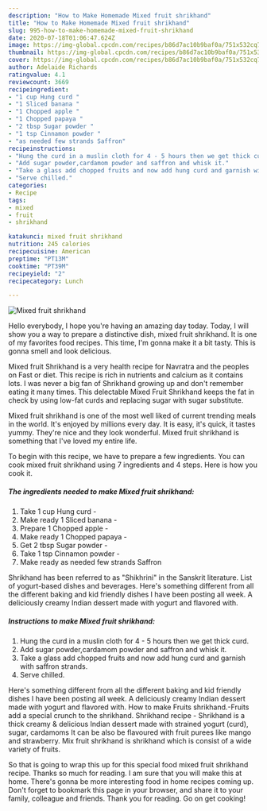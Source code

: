 ```yaml
---
description: "How to Make Homemade Mixed fruit shrikhand"
title: "How to Make Homemade Mixed fruit shrikhand"
slug: 995-how-to-make-homemade-mixed-fruit-shrikhand
date: 2020-07-18T01:06:47.624Z
image: https://img-global.cpcdn.com/recipes/b86d7ac10b9baf0a/751x532cq70/mixed-fruit-shrikhand-recipe-main-photo.jpg
thumbnail: https://img-global.cpcdn.com/recipes/b86d7ac10b9baf0a/751x532cq70/mixed-fruit-shrikhand-recipe-main-photo.jpg
cover: https://img-global.cpcdn.com/recipes/b86d7ac10b9baf0a/751x532cq70/mixed-fruit-shrikhand-recipe-main-photo.jpg
author: Adelaide Richards
ratingvalue: 4.1
reviewcount: 3669
recipeingredient:
- "1 cup Hung curd "
- "1 Sliced banana "
- "1 Chopped apple "
- "1 Chopped papaya "
- "2 tbsp Sugar powder "
- "1 tsp Cinnamon powder "
- "as needed few strands Saffron"
recipeinstructions:
- "Hung the curd in a muslin cloth for 4 - 5 hours then we get thick curd."
- "Add sugar powder,cardamom powder and saffron and whisk it."
- "Take a glass add chopped fruits and now add hung curd and garnish with saffron strands."
- "Serve chilled."
categories:
- Recipe
tags:
- mixed
- fruit
- shrikhand

katakunci: mixed fruit shrikhand 
nutrition: 245 calories
recipecuisine: American
preptime: "PT13M"
cooktime: "PT39M"
recipeyield: "2"
recipecategory: Lunch

---
```



![Mixed fruit shrikhand](https://img-global.cpcdn.com/recipes/b86d7ac10b9baf0a/751x532cq70/mixed-fruit-shrikhand-recipe-main-photo.jpg)

Hello everybody, I hope you're having an amazing day today. Today, I will show you a way to prepare a distinctive dish, mixed fruit shrikhand. It is one of my favorites food recipes. This time, I'm gonna make it a bit tasty. This is gonna smell and look delicious.

Mixed fruit Shrikhand is a very health recipe for Navratra and the peoples on Fast or diet. This recipe is rich in nutrients and calcium as it contains lots. I was never a big fan of Shrikhand growing up and don&#39;t remember eating it many times. This delectable Mixed Fruit Shrikhand keeps the fat in check by using low-fat curds and replacing sugar with sugar substitute.

Mixed fruit shrikhand is one of the most well liked of current trending meals in the world. It's enjoyed by millions every day. It is easy, it's quick, it tastes yummy. They're nice and they look wonderful. Mixed fruit shrikhand is something that I've loved my entire life.


To begin with this recipe, we have to prepare a few ingredients. You can cook mixed fruit shrikhand using 7 ingredients and 4 steps. Here is how you cook it.

<!--inarticleads1-->

##### The ingredients needed to make Mixed fruit shrikhand:

1. Take 1 cup Hung curd -
1. Make ready 1 Sliced banana -
1. Prepare 1 Chopped apple -
1. Make ready 1 Chopped papaya -
1. Get 2 tbsp Sugar powder -
1. Take 1 tsp Cinnamon powder -
1. Make ready as needed few strands Saffron


Shrikhand has been referred to as &#34;Shikhrini&#34; in the Sanskrit literature. List of yogurt-based dishes and beverages. Here&#39;s something different from all the different baking and kid friendly dishes I have been posting all week. A deliciously creamy Indian dessert made with yogurt and flavored with. 

<!--inarticleads2-->

##### Instructions to make Mixed fruit shrikhand:

1. Hung the curd in a muslin cloth for 4 - 5 hours then we get thick curd.
1. Add sugar powder,cardamom powder and saffron and whisk it.
1. Take a glass add chopped fruits and now add hung curd and garnish with saffron strands.
1. Serve chilled.


Here&#39;s something different from all the different baking and kid friendly dishes I have been posting all week. A deliciously creamy Indian dessert made with yogurt and flavored with. How to make Fruits shrikhand.-Fruits add a special crunch to the shrikhand. Shrikhand recipe - Shrikhand is a thick creamy &amp; delicious Indian dessert made with strained yogurt (curd), sugar, cardamoms It can be also be flavoured with fruit purees like mango and strawberry. Mix fruit shrikhand is shrikhand which is consist of a wide variety of fruits. 

So that is going to wrap this up for this special food mixed fruit shrikhand recipe. Thanks so much for reading. I am sure that you will make this at home. There's gonna be more interesting food in home recipes coming up. Don't forget to bookmark this page in your browser, and share it to your family, colleague and friends. Thank you for reading. Go on get cooking!
